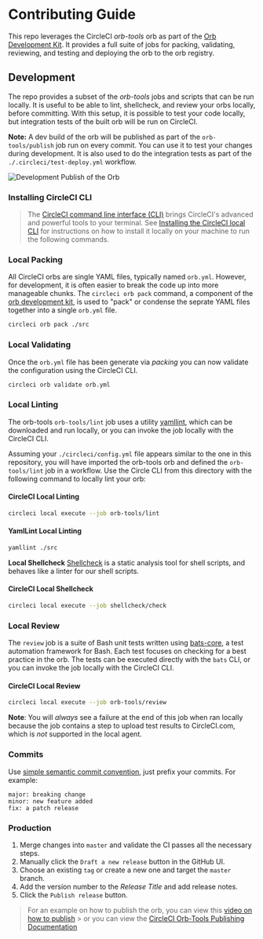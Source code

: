 # Contributing Guide

This repo leverages the CircleCI _orb-tools_ orb as part of the [Orb Development Kit](https://circleci.com/docs/2.0/orb-author/#orb-development-kit). It provides a full suite of jobs for packing, validating, reviewing, and testing and deploying the orb to the orb registry.

## Development

The repo provides a subset of the _orb-tools_ jobs and scripts that can be run locally. It is useful to be able to lint, shellcheck, and review your orbs locally, before committing. With this setup, it is possible to test your code locally, but integration tests of the built orb will be run on CircleCI.

**Note:** A dev build of the orb will be published as part of the `orb-tools/publish` job run on every commit. You can use it to test your changes during development. It is also used to do the integration tests as part of the `./.circleci/test-deploy.yml` workflow.

![Development Publish of the Orb](/assets//dev-publish-example.png)

### Installing CircleCI CLI

> The [CircleCI command line interface (CLI)](https://circleci-public.github.io/circleci-cli/) brings CircleCI's advanced and powerful tools to your terminal. See [Installing the CircleCI local CLI](https://circleci.com/docs/local-cli/) for instructions on how to install it locally on your machine to run the following commands.

### Local Packing

All CircleCI orbs are single YAML files, typically named `orb.yml`. However, for development, it is often easier to break the code up into more manageable chunks. The `circleci orb pack` command, a component of the [orb development kit](https://circleci.com/docs/orb-development-kit/), is used to "pack" or condense the seprate YAML files together into a single `orb.yml` file.

```bash
circleci orb pack ./src
```

### Local Validating

Once the `orb.yml` file has been generate via _packing_ you can now validate the configuration using the CircleCI CLI.

```bash
circleci orb validate orb.yml
```

### Local Linting

The orb-tools `orb-tools/lint` job uses a utility [yamllint](https://yamllint.readthedocs.io/en/stable/), which can be downloaded and run locally, or you can invoke the job locally with the CircleCI CLI.

Assuming your `./circleci/config.yml` file appears similar to the one in this repository, you will have imported the orb-tools orb and defined the `orb-tools/lint` job in a workflow. Use the Circle CLI from this directory with the following command to locally lint your orb:

#### CircleCI Local Linting

```bash
circleci local execute --job orb-tools/lint
```

#### YamlLint Local Linting

```bash
yamllint ./src
```

**Local Shellcheck**
[Shellcheck](https://github.com/koalaman/shellcheck) is a static analysis tool for shell scripts, and behaves like a linter for our shell scripts.

#### CircleCI Local Shellcheck

```bash
circleci local execute --job shellcheck/check
```

### Local Review

The `review` job is a suite of Bash unit tests written using [bats-core](https://github.com/bats-core/bats-core), a test automation framework for Bash. Each test focuses on checking for a best practice in the orb. The tests can be executed directly with the `bats` CLI, or you can invoke the job locally with the CircleCI CLI.

#### CircleCI Local Review

```bash
circleci local execute --job orb-tools/review
```

**Note**: You will _always_ see a failure at the end of this job when ran locally because the job contains a step to upload test results to CircleCI.com, which is _not_ supported in the local agent.

### Commits

Use [simple semantic commit convention](https://github.com/bahmutov/simple-commit-message), just prefix your commits. For example:

```text
major: breaking change
minor: new feature added
fix: a patch release
```

### Production

1. Merge changes into `master` and validate the CI passes all the necessary steps.
2. Manually click the `Draft a new release` button in the GitHub UI.
3. Choose an existing `tag` or create a new one and target the `master` branch.
4. Add the version number to the _Release Title_ and add release notes.
5. Click the `Publish release` button.

> For an example on how to publish the orb, you can view this [video on how to publish](https://www.youtube.com/watch?v=ImPE969yv08&list=PL9GgS3TcDh8yX7GeM8JheHsmGVWXlD-A_&index=4) > or you can view the [CircleCI Orb-Tools Publishing Documentation](https://circleci.com/developer/orbs/orb/circleci/orb-tools#jobs-publish)
